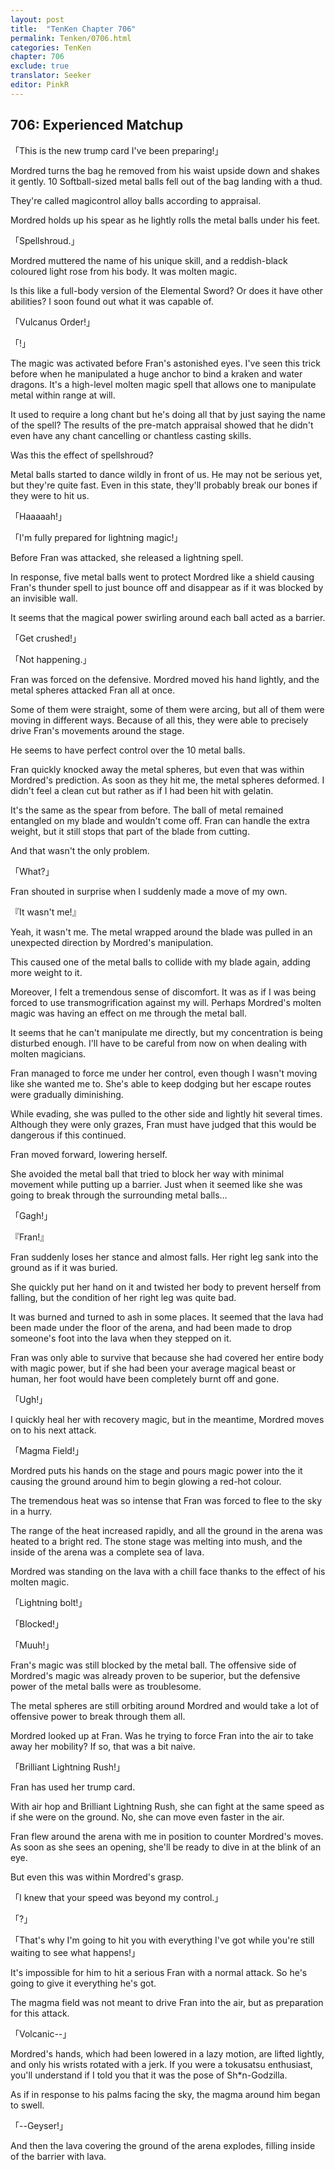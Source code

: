 ```yaml
---
layout: post
title:  "TenKen Chapter 706"
permalink: Tenken/0706.html
categories: TenKen
chapter: 706
exclude: true
translator: Seeker
editor: PinkR
---
```

<h2 id="ch706">706: Experienced Matchup</h2>

「This is the new trump card I've been preparing!」

Mordred turns the bag he removed from his waist upside down and shakes it gently. 10 Softball-sized metal balls fell out of the bag landing with a thud.

They're called magicontrol alloy balls according to appraisal.

Mordred holds up his spear as he lightly rolls the metal balls under his feet.

「Spellshroud.」

Mordred muttered the name of his unique skill, and a reddish-black coloured light rose from his body. It was molten magic.

Is this like a full-body version of the Elemental Sword? Or does it have other abilities? I soon found out what it was capable of.

「Vulcanus Order!」

「!」

<p>The magic was activated before Fran's astonished eyes. I've seen this trick before when he manipulated a huge anchor to bind a kraken and water dragons. 
  It's a high-level molten magic spell that allows one to manipulate metal within range at will.</p>

<p>It used to require a long chant but he's doing all that by just saying the name of the spell? The results of the pre-match appraisal 
  showed that he didn't even have any chant cancelling or chantless casting skills.</p>

Was this the effect of spellshroud?

Metal balls started to dance wildly in front of us. He may not be serious yet, but they're quite fast. Even in this state, they'll probably break our bones if they were to hit us.

「Haaaaah!」

「I'm fully prepared for lightning magic!」

Before Fran was attacked, she released a lightning spell.

In response, five metal balls went to protect Mordred like a shield causing Fran's thunder spell to just bounce off and disappear as if it was blocked by an invisible wall.

It seems that the magical power swirling around each ball acted as a barrier.

「Get crushed!」

「Not happening.」

Fran was forced on the defensive. Mordred moved his hand lightly, and the metal spheres attacked Fran all at once.

<p>Some of them were straight, some of them were arcing, but all of them were moving in different ways. 
  Because of all this, they were able to precisely drive Fran's movements around the stage.</p>

He seems to have perfect control over the 10 metal balls.

<p>Fran quickly knocked away the metal spheres, but even that was within Mordred's prediction. As soon as they hit me, the metal spheres deformed. 
  I didn't feel a clean cut but rather as if I had been hit with gelatin.</p>

<p>It's the same as the spear from before. The ball of metal remained entangled on my blade and wouldn't come off. 
  Fran can handle the extra weight, but it still stops that part of the blade from cutting.</p>

And that wasn't the only problem.

「What?」

Fran shouted in surprise when I suddenly made a move of my own.

『It wasn't me!』

Yeah, it wasn't me. The metal wrapped around the blade was pulled in an unexpected direction by Mordred's manipulation.

This caused one of the metal balls to collide with my blade again, adding more weight to it.

<p>Moreover, I felt a tremendous sense of discomfort. It was as if I was being forced to use transmogrification  
  against my will. Perhaps Mordred's molten magic was having an effect on me through the metal ball.</p>

<p>It seems that he can't manipulate me directly, but my concentration is being disturbed enough. 
  I'll have to be careful from now on when dealing with molten magicians.</p>

<p>Fran managed to force me under her control, even though I wasn't moving like she wanted me to. She's able 
  to keep dodging but her escape routes were gradually diminishing.</p>

<p>While evading, she was pulled to the other side and lightly hit several times. 
  Although they were only grazes, Fran must have judged that this would be dangerous if this continued.</p>

Fran moved forward, lowering herself.

<p>She avoided the metal ball that tried to block her way with minimal movement while putting up a barrier. 
  Just when it seemed like she was going to break through the surrounding metal balls…</p>

「Gagh!」

『Fran!』

Fran suddenly loses her stance and almost falls. Her right leg sank into the ground as if it was buried.

She quickly put her hand on it and twisted her body to prevent herself from falling, but the condition of her right leg was quite bad.

<p>It was burned and turned to ash in some places. It seemed that the lava had been made under the floor of the arena, 
  and had been made to drop someone's foot into the lava when they stepped on it.</p>

<p>Fran was only able to survive that because she had covered her entire body with magic power, but if she had been your 
  average magical beast or human, her foot would have been completely burnt off and gone.</p>

「Ugh!」

I quickly heal her with recovery magic, but in the meantime, Mordred moves on to his next attack.

「Magma Field!」

Mordred puts his hands on the stage and pours magic power into the it causing the ground around him to begin glowing a red-hot colour.

The tremendous heat was so intense that Fran was forced to flee to the sky in a hurry.

<p>The range of the heat increased rapidly, and all the ground in the arena was heated to a bright red. 
  The stone stage was melting into mush, and the inside of the arena was a complete sea of lava.</p>

Mordred was standing on the lava with a chill face thanks to the effect of his molten magic.

「Lightning bolt!」

「Blocked!」

「Muuh!」

<p>Fran's magic was still blocked by the metal ball. The offensive side of Mordred's magic was already proven to be superior, but
  the defensive power of the metal balls were as troublesome.</p>

The metal spheres are still orbiting around Mordred and would take a lot of offensive power to break through them all.

Mordred looked up at Fran. Was he trying to force Fran into the air to take away her mobility? If so, that was a bit naive.

「Brilliant Lightning Rush!」

Fran has used her trump card.

With air hop and Brilliant Lightning Rush, she can fight at the same speed as if she were on the ground. No, she can move even faster in the air.

Fran flew around the arena with me in position to counter Mordred's moves. As soon as she sees an opening, she'll be ready to dive in at the blink of an eye.

But even this was within Mordred's grasp.

「I knew that your speed was beyond my control.」

「?」

「That's why I'm going to hit you with everything I've got while you're still waiting to see what happens!」

It's impossible for him to hit a serious Fran with a normal attack. So he's going to give it everything he's got.

The magma field was not meant to drive Fran into the air, but as preparation for this attack.

「Volcanic--」

<p>Mordred's hands, which had been lowered in a lazy motion, are lifted lightly, and only his wrists rotated with a jerk. 
  If you were a tokusatsu enthusiast, you'll understand if I told you that it was the pose of Sh*n-Godzilla.</p>

As if in response to his palms facing the sky, the magma around him began to swell.

「--Geyser!」

And then the lava covering the ground of the arena explodes, filling inside of the barrier with lava.